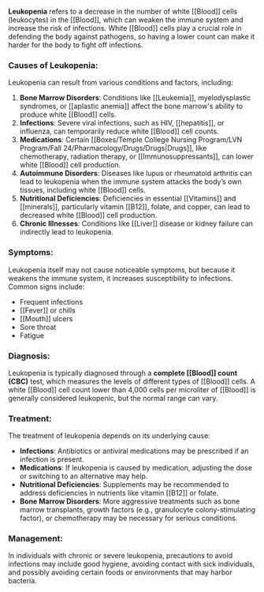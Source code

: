 **Leukopenia** refers to a decrease in the number of white [[Blood]] cells (leukocytes) in the [[Blood]], which can weaken the immune system and increase the risk of infections. White [[Blood]] cells play a crucial role in defending the body against pathogens, so having a lower count can make it harder for the body to fight off infections.

### Causes of Leukopenia:
Leukopenia can result from various conditions and factors, including:
1. **Bone Marrow Disorders**: Conditions like [[Leukemia]], myelodysplastic syndromes, or [[aplastic anemia]] affect the bone marrow's ability to produce white [[Blood]] cells.
2. **Infections**: Severe viral infections, such as HIV, [[hepatitis]], or influenza, can temporarily reduce white [[Blood]] cell counts.
3. **Medications**: Certain [[Boxes/Temple College Nursing Program/LVN Program/Fall 24/Pharmacology/Drugs/Drugs|Drugs]], like chemotherapy, radiation therapy, or [[Immunosuppressants]], can lower white [[Blood]] cell production.
4. **Autoimmune Disorders**: Diseases like lupus or rheumatoid arthritis can lead to leukopenia when the immune system attacks the body’s own tissues, including white [[Blood]] cells.
5. **Nutritional Deficiencies**: Deficiencies in essential [[Vitamins]] and [[minerals]], particularly vitamin [[B12]], folate, and copper, can lead to decreased white [[Blood]] cell production.
6. **Chronic Illnesses**: Conditions like [[Liver]] disease or kidney failure can indirectly lead to leukopenia.

### Symptoms:
Leukopenia itself may not cause noticeable symptoms, but because it weakens the immune system, it increases susceptibility to infections. Common signs include:
- Frequent infections
- [[Fever]] or chills
- [[Mouth]] ulcers
- Sore throat
- Fatigue

### Diagnosis:
Leukopenia is typically diagnosed through a **complete [[Blood]] count (CBC)** test, which measures the levels of different types of [[Blood]] cells. A white [[Blood]] cell count lower than 4,000 cells per microliter of [[Blood]] is generally considered leukopenic, but the normal range can vary.

### Treatment:
The treatment of leukopenia depends on its underlying cause:
- **Infections**: Antibiotics or antiviral medications may be prescribed if an infection is present.
- **Medications**: If leukopenia is caused by medication, adjusting the dose or switching to an alternative may help.
- **Nutritional Deficiencies**: Supplements may be recommended to address deficiencies in nutrients like vitamin [[B12]] or folate.
- **Bone Marrow Disorders**: More aggressive treatments such as bone marrow transplants, growth factors (e.g., granulocyte colony-stimulating factor), or chemotherapy may be necessary for serious conditions.

### Management:
In individuals with chronic or severe leukopenia, precautions to avoid infections may include good hygiene, avoiding contact with sick individuals, and possibly avoiding certain foods or environments that may harbor bacteria.